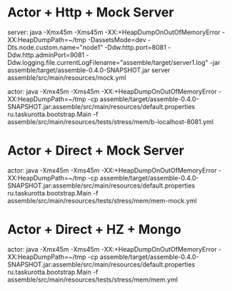 # Actor + Http + Mock Server

server:
        java -Xmx45m -Xms45m -XX:+HeapDumpOnOutOfMemoryError -XX:HeapDumpPath=~/tmp -DassetsMode=dev -Dts.node.custom.name="node1" -Ddw.http.port=8081 -Ddw.http.adminPort=9081 -Ddw.logging.file.currentLogFilename="assemble/target/server1.log" -jar assemble/target/assemble-0.4.0-SNAPSHOT.jar server assemble/src/main/resources/mock.yml

actor:
        java -Xmx45m -Xms45m -XX:+HeapDumpOnOutOfMemoryError -XX:HeapDumpPath=~/tmp -cp assemble/target/assemble-0.4.0-SNAPSHOT.jar:assemble/src/main/resources/default.properties ru.taskurotta.bootstrap.Main -f assemble/src/main/resources/tests/stress/mem/b-localhost-8081.yml


# Actor + Direct + Mock Server

actor:
        java -Xmx45m -Xms45m -XX:+HeapDumpOnOutOfMemoryError -XX:HeapDumpPath=~/tmp -cp assemble/target/assemble-0.4.0-SNAPSHOT.jar:assemble/src/main/resources/default.properties ru.taskurotta.bootstrap.Main -f assemble/src/main/resources/tests/stress/mem/mem-mock.yml

# Actor + Direct + HZ + Mongo

actor:
        java -Xmx45m -Xms45m -XX:+HeapDumpOnOutOfMemoryError -XX:HeapDumpPath=~/tmp -cp assemble/target/assemble-0.4.0-SNAPSHOT.jar:assemble/src/main/resources/default.properties ru.taskurotta.bootstrap.Main -f assemble/src/main/resources/tests/stress/mem/mem.yml